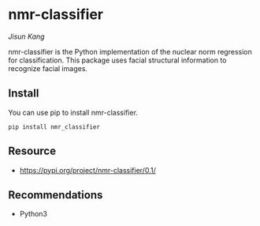 # nmr-classifier

*Jisun Kang*

nmr-classifier is the Python implementation of the nuclear norm regression for classification.
This package uses facial structural information to recognize facial images.

## Install
You can use pip to install nmr-classifier.
```{Python}
pip install nmr_classifier
```

## Resource
- https://pypi.org/project/nmr-classifier/0.1/

## Recommendations
- Python3
